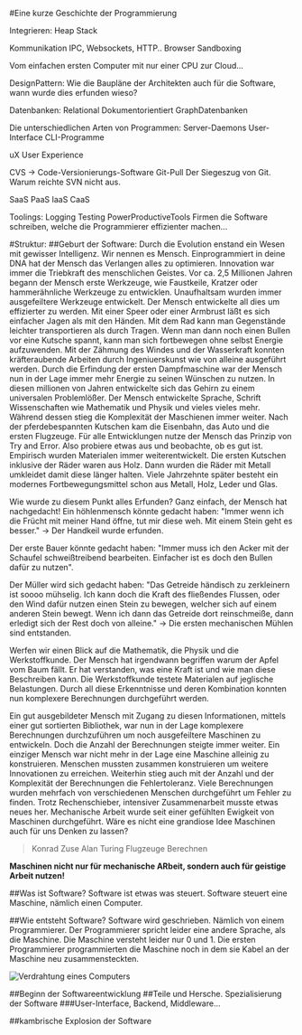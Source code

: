 #Eine kurze Geschichte der Programmierung

Integrieren:
Heap Stack

Kommunikation
IPC, Websockets, HTTP..
Browser Sandboxing

Vom einfachen ersten Computer mit nur einer CPU zur Cloud...


DesignPattern: Wie die Baupläne der Architekten auch für die Software, wann wurde dies erfunden wieso?

Datenbanken:
Relational
Dokumentorientiert
GraphDatenbanken


Die unterschiedlichen Arten von Programmen:
Server-Daemons
User-Interface
CLI-Programme

uX User Experience


CVS -> Code-Versionierungs-Software
Git-Pull
Der Siegeszug von Git. Warum reichte SVN nicht aus.

SaaS PaaS IaaS CaaS

Toolings:
Logging
Testing
PowerProductiveTools Firmen die Software schreiben, welche die Programmierer effizienter machen...

#Struktur:
##Geburt der Software:
Durch die Evolution enstand ein Wesen mit gewisser Intelligenz. Wir nennen es Mensch. Einprogrammiert in deine DNA hat der Mensch das Verlangen alles zu optimieren. Innovation war immer die Triebkraft des menschlichen Geistes. Vor ca. 2,5 Millionen Jahren begann der Mensch erste Werkzeuge, wie Faustkeile, Kratzer oder hammerähnliche Werkzeuge zu entwicklen. Unaufhaltsam wurden immer ausgefeiltere Werkzeuge entwickelt. Der Mensch entwickelte all dies um effizierter zu werden. Mit einer Speer oder einer Armbrust läßt es sich einfacher Jagen als mit den Händen. Mit dem Rad kann man Gegenstände leichter transportieren als durch Tragen. Wenn man dann noch einen Bullen vor eine Kutsche spannt, kann man sich fortbewegen ohne selbst Energie aufzuwenden. Mit der Zähmung des Windes und der Wasserkraft konnten kräfteraubende Arbeiten durch Ingeniuerskunst wie von alleine ausgeführt werden. Durch die Erfindung der ersten Dampfmaschine war der Mensch nun in der Lage immer mehr Energie zu seinen Wünschen zu nutzen. In diesen millionen von Jahren entwickelte sich das Gehirn zu einem universalen Problemlößer. Der Mensch entwickelte Sprache, Schrift  Wissenschaften wie Mathematik und Physik und vieles vieles mehr.
Während dessen stieg die Komplexität der Maschienen immer weiter. Nach der pferdebespannten Kutschen kam die Eisenbahn, das Auto und die ersten Flugzeuge. Für alle Entwicklungen nutze der Mensch das Prinzip von Try and Error. Also probiere etwas aus und beobachte, ob es gut ist. Empirisch wurden Materialen immer weiterentwickelt. Die ersten Kutschen inklusive der Räder waren aus Holz. Dann wurden die Räder mit Metall umkleidet damit diese länger halten. Viele Jahrzehnte später besteht ein modernes Fortbewegungsmittel schon aus Metall, Holz, Leder und Glas. 

Wie wurde zu diesem Punkt alles Erfunden? Ganz einfach, der Mensch hat nachgedacht! 
Ein höhlenmensch könnte gedacht haben: "Immer wenn ich die Frücht mit meiner Hand öffne, tut mir diese weh. Mit einem Stein geht es besser." -> Der Handkeil wurde erfunden.

Der erste Bauer könnte gedacht haben: "Immer muss ich den Acker mit der Schaufel schweißtreibend bearbeiten. Einfacher ist es doch den Bullen dafür zu nutzen".

Der Müller wird sich gedacht haben: "Das Getreide händisch zu zerkleinern ist soooo mühselig. Ich kann doch die Kraft des fließendes Flussen, oder den Wind dafür nutzen einen Stein zu bewegen, welcher sich auf einem anderen Stein bewegt. Wenn ich dann das Getreide dort reinschmeiße, dann erledigt sich der Rest doch von alleine." -> Die ersten mechanischen Mühlen sind entstanden.

Werfen wir einen Blick auf die Mathematik, die Physik und die Werkstoffkunde. Der Mensch hat irgendwann begriffen warum der Apfel vom Baum fällt. Er hat verstanden, was eine Kraft ist und wie man diese Beschreiben kann. Die Werkstoffkunde testete Materialen auf jeglische Belastungen. Durch all diese Erkenntnisse und deren Kombination konnten nun komplexere Berechnungen durchgeführt werden.

Ein gut ausgebildeter Mensch mit Zugang zu diesen Informationen, mittels einer gut sortierten Bibliothek, war nun in der Lage komplexere Berechnungen durchzuführen um noch ausgefeiltere Maschinen zu entwickeln. Doch die Anzahl der Berechnungen steigte immer weiter. Ein einziger Mensch war nicht mehr in der Lage eine Maschine alleinig zu konstruieren. Menschen mussten zusammen konstruieren um weitere Innovationen zu erreichen. Weiterhin stieg auch mit der Anzahl und der Komplexität der Berechnungen die Fehlertoleranz. Viele Berechnungen wurden mehrfach von verschiedenen Menschen durchgeführt um Fehler zu finden. Trotz Rechenschieber, intensiver Zusammenarbeit musste etwas neues her.
Mechanische Arbeit wurde seit einer gefühlten Ewigkeit von Maschinen durchgeführt. Wäre es nicht eine grandiose Idee Maschinen auch für uns Denken zu lassen?

> Konrad Zuse Alan Turing
> Flugzeuge Berechnen
> 

__Maschinen nicht nur für mechanische ARbeit, sondern auch für geistige Arbeit nutzen!__




##Was ist Software?
Software ist etwas was steuert. Software steuert eine Maschine, nämlich einen Computer.

##Wie entsteht Software?
Software wird geschrieben. Nämlich von einem Programmierer. Der Programmierer spricht leider eine andere Sprache, als die Maschine. Die Maschine versteht leider nur 0 und 1. Die ersten Programmierer programmierten die Maschine noch in dem sie Kabel an der Maschine neu zusammensteckten. 

![Verdrahtung eines Computers](https://github.com/StefanWeinschuetz/dev/tree/master/wiki/pics/20190302_erste_programmierung_eines_computers.png "TESTTESTTEST")


##Beginn der Softwareentwicklung
##Teile und Hersche. Spezialisierung der Software
###User-Interface, Backend, Middleware...


##kambrische Explosion der Software
